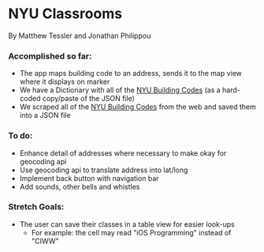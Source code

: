 # NYU Classrooms
By Matthew Tessler and Jonathan Philippou

### Accomplished so far:
  * The app maps building code to an address, sends it to the map view where it displays on marker
  * We have a Dictionary with all of the [NYU Building Codes](http://www.nyu.edu/students/student-information-and-resources/registration-records-and-graduation/registration/classroom-locations.html) (as a hard-coded copy/paste of the JSON file)
  * We scraped all of the [NYU Building Codes](http://www.nyu.edu/students/student-information-and-resources/registration-records-and-graduation/registration/classroom-locations.html) from the web and saved them into a JSON file

### To do:

 * Enhance detail of addresses where necessary to make okay for geocoding api
 * Use geocoding api to translate address into lat/long
 * Implement back button with navigation bar
 * Add sounds, other bells and whistles
 
### Stretch Goals:
* The user can save their classes in a table view for easier look-ups
	- For example: the cell may read "iOS Programming" instead of "CIWW"
 
